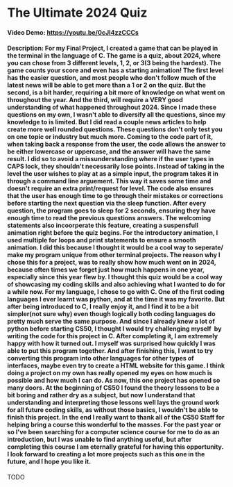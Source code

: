 # The Ultimate 2024 Quiz
#### Video Demo:  <https://youtu.be/0cJI4zzCCCs>
#### Description: For my Final Project, I created a game that can be played in the terminal in the language of C. The game is a quiz, about 2024, where you can chose from 3 different levels, 1, 2, or 3(3 being the hardest). The game counts your score and even has a starting animation! The first level has the easier question, and most people who don't follow much of the latest news will be able to get more than a 1 or 2 on the quiz. But the second, is a bit harder, requiring a bit more of knowledge on what went on throughout the year. And the third, will require a VERY good understanding of what happened throughout 2024. Since I made these questions on my own, I wasn't able to diversify all the questions, since my knowledge to is limited. But I did read a couple news articles to help create more well rounded questions. These questions don't only test you on one topic or industry but much more. Coming to the code part of it, when taking back a response from the user, the code allows the answer to be either lowercase or uppercase, and the answer will have the same result. I did so to avoid a missunderstanding where if the user types in CAPS lock, they shouldn't necessarily lose points. Instead of taking in the level the user wishes to play at as a simple input, the program takes it in through a command line arguement. This way it saves some time and doesn't require an extra print/request for level. The code also ensures that the user has enough time to go through their mistakes or corrections before starting the next question via the sleep function. After every question, the program goes to sleep for 2 seconds, ensuring they have enough time to read the previous questions answers. The welcoming statements also incoorperate this feature, creating a suspensfull animation right before the quiz begins. For the introductory animation, I used multiple for loops and print statements to ensure a smooth animation. I did this because I thought it would be a cool way to seperate/ make my program unique from other terminal projects. The reason why I chose this for a project, was to really show how much went on in 2024, because often times we forget just how much happens in one year, especially since this year flew by. I thought this quiz would be a cool way of showcasing my coding skills and also achieving what I wanted to do for a while now. For my language, I chose to go with C. One of the first coding languages I ever learnt was python, and at the time it was my favorite. But after being introduced to C, I really enjoy it, and I find it to be a bit simpler(not sure why) even though logically both coding languages do pretty much serve the same purpose. And since I already knew a lot of python before starting CS50, I thought I would try challenging myself  by writing the code for this project in C. After completing it, I am extremely happy with how it turned out. I myself was surprised how quickly I was able to put this program together. And after finishing this, I want to try converting this program into other languages for other types of interfaces, maybe even try to create a HTML website for this game. I think doing a project on my own has really opened my eyes on how much is possible and how much I can do. As now, this one project has opened so many doors. At the beginning of CS50 I found the theory lessons to be a bit boring and rather dry as a subject, but now I understand that understanding and interpreting those lessons well lays the ground work for all future coding skills, as without those basics, I wouldn't be able to finish this project. In the end I really want to thank all of the CS50 Staff for helping bring a course this wonderful to the masses. For the past year or so I've been searching for a computer science course for me to do as an introduction, but I was unable to find anything useful, but after completing this course I am eternally grateful for having this opportunity. I look forward to creating a lot more projects such as this one in the future, and I hope you like it.
TODO
